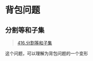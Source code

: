 # 背包问题

## 分割等和子集
> [416.分割等和子集](https://leetcode-cn.com/problems/partition-equal-subset-sum/)

这个问题，可以理解为背包问题的一个变形
